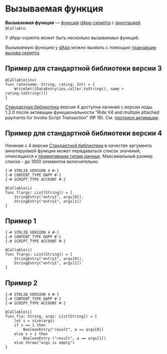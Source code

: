 # Вызываемая функция

**Вызываемая функция** — [функция](/ru/ride/functions) [dApp-скрипта](/ru/ride/script/script-types/dapp-script) с [аннотацией](/ru/ride/functions/annotations) `@Callable`.

У dApp-скрипта может быть несколько вызываемых функций.

Вызываемую функцию у [dApp](/ru/blockchain/account/dapp) можно вызвать с помощью [транзакции вызова скрипта](/ru/blockchain/transaction-type/invoke-script-transaction).

## Пример для стандартной библиотеки версии 3

```ride
@Callable(inv)
func rate(name: String, rating: Int) = {
    WriteSet([DataEntry(inv.caller.toString(), name + rating.toString()])
}
```

<note type="warning" title="">[Стандартная библиотека](/ru/ride/script/standart-library) версии 4 доступна начиная с версии ноды 1.2.0 после активации функциональности "Ride V4 and multiple attached payments for Invoke Script Transaction" (№ 16). См. [протокол активации](/platform-features/activation-protocol).</note>

## Пример для стандартной библиотеки версии 4

<note type="warning" title="">Начиная с 4 версии [Стандартной библиотеки](/ru/ride/script/standard-library) в качестве аргумента аннотируемой функции может передаваться список значений, относящихся к [примитивным типам данных](https://ru.wikipedia.org/wiki/Простой_тип). Максимальный размер списка - до 1000 элементов включительно.</note>

```ride
{-# STDLIB_VERSION 4 #-}
{-# CONTENT_TYPE DAPP #-}
{-# SCRIPT_TYPE ACCOUNT #-}
  
@Callable(i)
func f(args: List[String]) = [
    StringEntry("entry1", args[0]),
    StringEntry("entry1", args[1])
]
```

## Пример 1

```ride
{-# STDLIB_VERSION 4 #-}
{-# CONTENT_TYPE DAPP #-}
{-# SCRIPT_TYPE ACCOUNT #-}
  
@Callable(i)
func f(args: List[String]) = [
    StringEntry("entry1", args[0]),
    StringEntry("entry1", args[1])
]
```

## Пример 2

```ride
{-# STDLIB_VERSION 4 #-}
{-# CONTENT_TYPE DAPP #-}
{-# SCRIPT_TYPE ACCOUNT #-}
 
@Callable(i)
func f(a: String, args: List[String]) = {
    let s = size(args)
    if s == 1 then
        BooleanEntry("result", a == args[0])
    else s > 1 then
        BooleanEntry ("result", a == args[1])
    else throw("args is empty")
}
```
